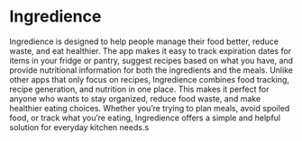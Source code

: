 # Ingredience
Ingredience is designed to help people manage their food better, reduce waste, and eat healthier. The app makes it easy to track expiration dates for items in your fridge or pantry, suggest recipes based on what you have, and provide nutritional information for both the ingredients and the meals. Unlike other apps that only focus on recipes, Ingredience combines food tracking, recipe generation, and nutrition in one place. This makes it perfect for anyone who wants to stay organized, reduce food waste, and make healthier eating choices. Whether you’re trying to plan meals, avoid spoiled food, or track what you’re eating, Ingredience offers a simple and helpful solution for everyday kitchen needs.s
